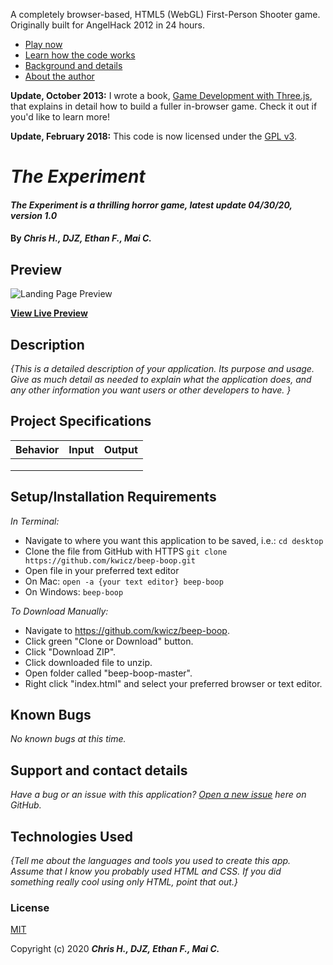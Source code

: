 A completely browser-based, HTML5 (WebGL) First-Person Shooter game. Originally built for AngelHack 2012 in 24 hours.

 - [Play now](http://icecreamyou.github.com/Nemesis/game.html)
 - [Learn how the code works](http://www.isaacsukin.com/news/2012/06/how-build-first-person-shooter-browser-threejs-and-webglhtml5-canvas)
 - [Background and details](http://icecreamyou.github.com/Nemesis/)
 - [About the author](http://www.isaacsukin.com/)

**Update, October 2013:** I wrote a book,
[Game Development with Three.js](http://www.packtpub.com/game-development-with-three-js/book),
that explains in detail how to build a fuller in-browser game.
Check it out if you'd like to learn more!

**Update, February 2018:** This code is now licensed under the [GPL v3](https://tldrlegal.com/license/gnu-general-public-license-v3-(gpl-3)#fulltext).


# _The Experiment_

#### _The Experiment is a thrilling horror game, latest update 04/30/20, version 1.0_

#### By _**Chris H., DJZ, Ethan F., Mai C.**_


## Preview

![Landing Page Preview](url-for-img)

**[View Live Preview](https://kwicz.github.io/{this-repo}/)**

## Description

_{This is a detailed description of your application. Its purpose and usage.  Give as much detail as needed to explain what the application does, and any other information you want users or other developers to have. }_

## Project Specifications

| Behavior | Input | Output |
|---|---|---|
|   |   |   |
|   |   |   |
|   |   |   |

## Setup/Installation Requirements

_In Terminal:_

* Navigate to where you want this application to be saved, i.e.:
```cd desktop```
* Clone the file from GitHub with HTTPS
```git clone https://github.com/kwicz/beep-boop.git```
* Open file in your preferred text editor
* On Mac: ```open -a {your text editor} beep-boop```
* On Windows: ```beep-boop```

_To Download Manually:_

* Navigate to https://github.com/kwicz/beep-boop.
* Click green "Clone or Download" button.
* Click "Download ZIP".
* Click downloaded file to unzip.
* Open folder called "beep-boop-master".
* Right click "index.html" and select your preferred browser or text editor.

## Known Bugs

_No known bugs at this time._

## Support and contact details

_Have a bug or an issue with this application? [Open a new issue](https://github.com/kwicz/{repo-name}/issues) here on GitHub._

## Technologies Used

_{Tell me about the languages and tools you used to create this app. Assume that I know you probably used HTML and CSS. If you did something really cool using only HTML, point that out.}_

### License

[MIT](https://choosealicense.com/licenses/mit/)

Copyright (c) 2020 **_Chris H., DJZ, Ethan F., Mai C._**